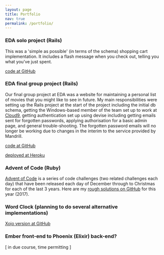 ```yaml
---
layout: page
title: Portfolio
nav: true
permalink: /portfolio/
---
```


### EDA solo project (Rails)

This was a 'simple as possible' (in terms of the schema) shopping cart implementation. It includes a flash message when you check out, telling you what you've just spent.

[code at GitHub](https://github.com/stevenb-nz/shopping_cart_from_scratch)

### EDA final group project (Rails)

Our final group project at EDA was a website for maintaining a personal list of movies that you might like to see in future. My main responsibilities were setting up the Rails project at the start of the project including the initial db schema, getting the Windows-based member of the team set up to work at [Cloud9](c9.io), getting authentication set up using devise including getting emails sent for forgotten passwords, applying authorisation for a basic admin page, and general trouble-shooting. The forgotten password emails will no longer be working due to changes in the interim to the service provided by Mandrill.

[code at GitHub](https://github.com/juliangommans/jam)

[deployed at Heroku](https://moviejam.herokuapp.com/)

### Advent of Code (Ruby)

[Advent of Code](http://adventofcode.com) is a series of code challenges (two related challenges each day) that have been released each day of December through to Christmas for each of the last 3 years. Here are my [rough solutions on GitHub](https://github.com/stevenb-nz/AdventOfCode2017) for this year (2017).

### Word Clock (planning to do several alternative implementations)

[Xojo version at GitHub](https://github.com/stevenb-nz/word-clock-xojo)

### Ember front-end to Phoenix (Elixir) back-end?

\[ in due course, time permitting \]

<!-- This is the base Jekyll theme. You can find out more info about customizing your Jekyll theme, as well as basic Jekyll usage documentation at [jekyllrb.com](http://jekyllrb.com/)

You can find the source code for the Jekyll new theme at:
{% include icon-github.html username="jglovier" %} /
[jekyll-new](https://github.com/jglovier/jekyll-new)

You can find the source code for Jekyll at
{% include icon-github.html username="jekyll" %} /
[jekyll](https://github.com/jekyll/jekyll) -->
